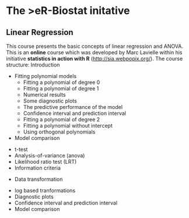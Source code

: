# The >eR-Biostat initative
## Linear Regression

This course presents the basic concepts of linear regression and ANOVA. This is an **online** course which was developed by Marc Lavielle within his initiative **statistics in action with R** (http://sia.webpopix.org/). The course structure:
Introduction

* Fitting polynomial models
  +  Fitting a polynomial of degree 0
  +  Fitting a polynomial of degree 1
  +  Numerical results
  + Some diagnostic plots
  + The predictive performance of the model
  + Confidence interval and prediction interval
  + Fitting a polynomial of degree 2
  +  Fitting a polynomial without intercept
  +  Using orthogonal polynomials
*  Model comparison
  + t-test
  + Analysis-of-variance (anova)
  + Likelihood ratio test (LRT)
  + Information criteria
*  Data transformation
  + log based tranformations
  + Diagnostic plots
  + Confidence interval and prediction interval
  + Model comparison

